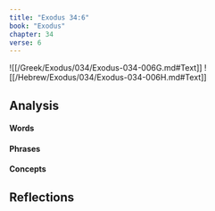 ```yaml
---
title: "Exodus 34:6"
book: "Exodus"
chapter: 34
verse: 6
---
```

![[/Greek/Exodus/034/Exodus-034-006G.md#Text]]
![[/Hebrew/Exodus/034/Exodus-034-006H.md#Text]]

## Analysis

#### Words

#### Phrases

#### Concepts

## Reflections
